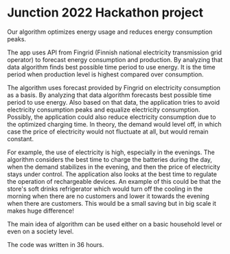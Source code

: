 # Junction 2022 Hackathon project

Our algorithm optimizes energy usage and reduces energy consumption peaks.

The app uses API from Fingrid (Finnish national electricity transmission grid operator) to forecast energy consumption and production. By analyzing that data algorithm finds best possible time period to use energy. It is the time period when production level is highest compared over consumption.

The algorithm uses forecast provided by Fingrid on electricity consumption as a basis. By analyzing that data algorithm forecasts best possible time period to use energy. Also based on that data, the application tries to avoid electricity consumption peaks and equalize electricity consumption. Possibly, the application could also reduce electricity consumption due to the optimized charging time. In theory, the demand would level off, in which case the price of electricity would not fluctuate at all, but would remain constant.

For example, the use of electricity is high, especially in the evenings. The algorithm considers the best time to charge the batteries during the day, when the demand stabilizes in the evening, and then the price of electricity stays under control. The application also looks at the best time to regulate the operation of rechargeable devices. An example of this could be that the store's soft drinks refrigerator which would turn off the cooling in the morning when there are no customers and lower it towards the evening when there are customers. This would be a small saving but in big scale it makes huge difference!

The main idea of algorithm can be used either on a basic household level or even on a society level.

The code was written in 36 hours.